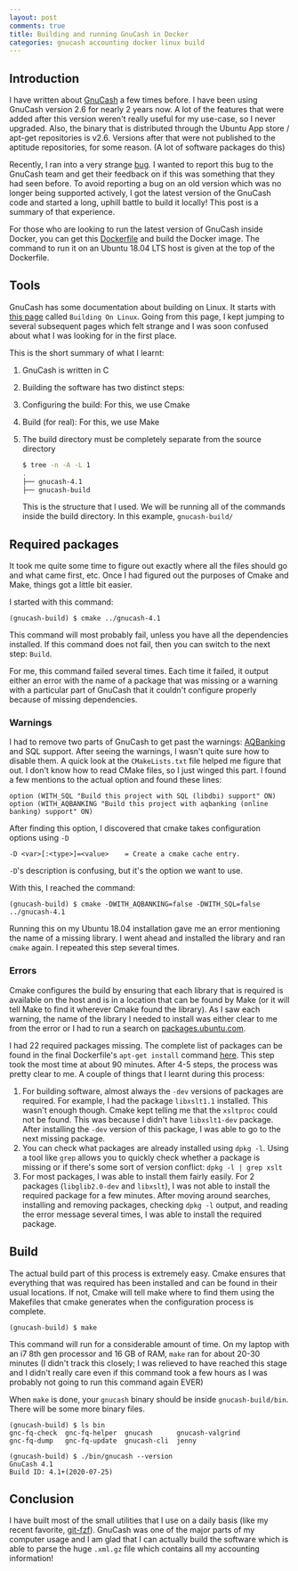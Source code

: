 ```yaml
---
layout: post
comments: true
title: Building and running GnuCash in Docker
categories: gnucash accounting docker linux build
---
```


## Introduction

I have written about [GnuCash][1] a few times before. I have been using GnuCash version 2.6 for
nearly 2 years now. A lot of the features that were added after this version weren't really useful
for my use-case, so I never upgraded. Also, the binary that is distributed through the Ubuntu App
store / apt-get repositories is v2.6. Versions after that were not published to the aptitude
repositories, for some reason. (A lot of software packages do this)

Recently, I ran into a very strange [bug][2]. I wanted to report this bug to the GnuCash team and
get their feedback on if this was something that they had seen before. To avoid reporting a bug on
an old version which was no longer being supported actively, I got the latest version of the GnuCash
code and started a long, uphill battle to build it locally! This post is a summary of that
experience.

For those who are looking to run the latest version of GnuCash inside Docker, you can get this
[Dockerfile][3] and build the Docker image. The command to run it on an Ubuntu 18.04 LTS host is
given at the top of the Dockerfile.

<!--more-->

## Tools

GnuCash has some documentation about building on Linux. It starts with [this page][4] called
`Building On Linux`. Going from this page, I kept jumping to several subsequent pages which felt
strange and I was soon confused about what I was looking for in the first place.

This is the short summary of what I learnt:

1. GnuCash is written in C
2. Building the software has two distinct steps:
 1. Configuring the build: For this, we use Cmake
 2. Build (for real): For this, we use Make
3. The build directory must be completely separate from the source directory

	```sh
	$ tree -n -A -L 1
	.
	├── gnucash-4.1
	├── gnucash-build
	```

	This is the structure that I used. We will be running all of the commands inside the build
    directory. In this example, `gnucash-build/`

## Required packages

It took me quite some time to figure out exactly where all the files should go and what came first,
etc. Once I had figured out the purposes of Cmake and Make, things got a little bit easier.

I started with this command:

``` shell
(gnucash-build) $ cmake ../gnucash-4.1
```

This command will most probably fail, unless you have all the dependencies installed. If this
command does not fail, then you can switch to the next step: `Build`.

For me, this command failed several times. Each time it failed, it output either an error with the
name of a package that was missing or a warning with a particular part of GnuCash that it couldn't
configure properly because of missing dependencies.

### Warnings

I had to remove two parts of GnuCash to get past the warnings: [AQBanking][5] and SQL support. After
seeing the warnings, I wasn't quite sure how to disable them. A quick look at the `CMakeLists.txt`
file helped me figure that out. I don't know how to read CMake files, so I just winged this part. I
found a few mentions to the actual option and found these lines:

``` shell
option (WITH_SQL "Build this project with SQL (libdbi) support" ON)
option (WITH_AQBANKING "Build this project with aqbanking (online banking) support" ON)
```

After finding this option, I discovered that cmake takes configuration options using `-D`

``` shell
-D <var>[:<type>]=<value>    = Create a cmake cache entry.
```

`-D`'s description is confusing, but it's the option we want to use.

With this, I reached the command:

``` shell
(gnucash-build) $ cmake -DWITH_AQBANKING=false -DWITH_SQL=false ../gnucash-4.1
```

Running this on my Ubuntu 18.04 installation gave me an error mentioning the name of a missing
library. I went ahead and installed the library and ran `cmake` again. I repeated this step several
times.

### Errors

Cmake configures the build by ensuring that each library that is required is available on the host
and is in a location that can be found by Make (or it will tell Make to find it wherever Cmake found
the library). As I saw each warning, the name of the library I needed to install was either clear to
me from the error or I had to run a search on [packages.ubuntu.com][6].

I had 22 required packages missing. The complete list of packages can be found in the final
Dockerfile's `apt-get install` command [here][7]. This step took the most time at about 90
minutes. After 4-5 steps, the process was pretty clear to me. A couple of things that I learnt
during this process:

1. For building software, almost always the `-dev` versions of packages are required. For example, I
   had the package `libxslt1.1` installed. This wasn't enough though. Cmake kept telling me that the
   `xsltproc` could not be found. This was because I didn't have `libxslt1-dev` package. After
   installing the `-dev` version of this package, I was able to go to the next missing package.
2. You can check what packages are already installed using `dpkg -l`. Using a tool like `grep`
   allows you to quickly check whether a package is missing or if there's some sort of version
   conflict: `dpkg -l | grep xslt`
3. For most packages, I was able to install them fairly easily. For 2 packages (`libglib2.0-dev` and
   `libxslt`), I was not able to install the required package for a few minutes. After moving around
   searches, installing and removing packages, checking `dpkg -l` output, and reading the error
   message several times, I was able to install the required package.

## Build

The actual build part of this process is extremely easy. Cmake ensures that everything that was
required has been installed and can be found in their usual locations. If not, Cmake will tell make
where to find them using the Makefiles that cmake generates when the configuration process is
complete.

``` shell
(gnucash-build) $ make
```

This command will run for a considerable amount of time. On my laptop with an i7 8th gen processor
and 16 GB of RAM, `make` ran for about 20-30 minutes (I didn't track this closely; I was relieved to
have reached this stage and I didn't really care even if this command took a few hours as I was
probably not going to run this command again EVER)

When `make` is done, your `gnucash` binary should be inside `gnucash-build/bin`. There will be some
more binary files.

``` shell
(gnucash-build) $ ls bin
gnc-fq-check  gnc-fq-helper  gnucash      gnucash-valgrind
gnc-fq-dump   gnc-fq-update  gnucash-cli  jenny

(gnucash-build) $ ./bin/gnucash --version
GnuCash 4.1
Build ID: 4.1+(2020-07-25)
```
## Conclusion

I have built most of the small utilities that I use on a daily basis (like my recent favorite,
[git-fzf][8]). GnuCash was one of the major parts of my computer usage and I am glad that I can
actually build the software which is able to parse the huge `.xml.gz` file which contains all my
accounting information!

[1]: https://blog.siddharthkannan.in/tag/#gnucash
[2]: https://bugs.gnucash.org/show_bug.cgi?id=797926
[3]: https://github.com/icyflame/dockerfiles/blob/master/gnucash/Dockerfile#L1-L9

[4]: https://wiki.gnucash.org/wiki/Building_On_Linux#Setting_up_to_Build_GnuCash_on_Linux

[5]: https://wiki.gnucash.org/wiki/AqBanking

[6]: https://packages.ubuntu.com

[7]: https://github.com/icyflame/dockerfiles/blob/53820e4377779bd4c5364b864a760828484db3cd/gnucash/Dockerfile#L16-L38

[8]: https://github.com/at-ishikawa/git-fzf
